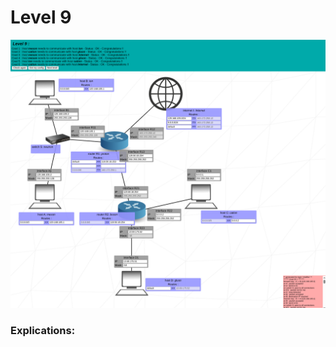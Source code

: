 # Level 9

![level9](https://github.com/Melodycherry/NetPractice/blob/main/img/level9.png)  

### Explications:  

